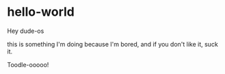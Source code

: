# hello-world

Hey dude-os

this is something I'm doing because I'm bored, and if you don't like it, suck it.

Toodle-ooooo!
